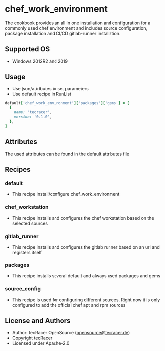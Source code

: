 # chef_work_environment

The cookbook provides an all in one installation and configuration for a commonly
used chef environment and includes source configuration, package installation and
CI/CD gitlab-runner installation.

## Supported OS

- Windows 2012R2 and 2019

## Usage

- Use json/attributes to set parameters
- Use default recipe in RunList

```ruby
default['chef_work_environment']['packages']['gems'] = [
  {
    name: 'tecracer',
    version: '0.1.0',
  },
]
```

## Attributes

The used attributes can be found in the default attributes file

## Recipes

### default

- This recipe install/configure chef_work_environment

### chef_workstation

- This recipe installs and configures the chef workstation based on the selected
  sources

### gitlab_runner

- This recipe installs and configures the gitlab runner based on an url and
  registers itself

### packages

- This recipe installs several default and always used packages and gems

### source_config

- This recipe is used for configuring different sources. Right now it is only
  configured to add the official chef apt and rpm sources

## License and Authors

- Author: tecRacer OpenSource (opensource@tecracer.de)
- Copyright tecRacer
- Licensed under Apache-2.0
